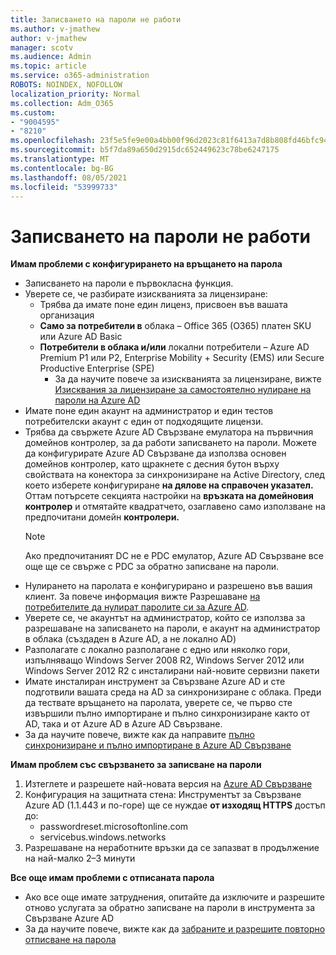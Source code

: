 ```yaml
---
title: Записването на пароли не работи
ms.author: v-jmathew
author: v-jmathew
manager: scotv
ms.audience: Admin
ms.topic: article
ms.service: o365-administration
ROBOTS: NOINDEX, NOFOLLOW
localization_priority: Normal
ms.collection: Adm_O365
ms.custom:
- "9004595"
- "8210"
ms.openlocfilehash: 23f5e5fe9e00a4bb00f96d2023c81f6413a7d8b808fd46bfc94483944bb898dc
ms.sourcegitcommit: b5f7da89a650d2915dc652449623c78be6247175
ms.translationtype: MT
ms.contentlocale: bg-BG
ms.lasthandoff: 08/05/2021
ms.locfileid: "53999733"
---
```

# <a name="password-writeback-is-not-working"></a>Записването на пароли не работи

**Имам проблеми с конфигурирането на връщането на парола**

- Записването на пароли е първокласна функция.
- Уверете се, че разбирате изискванията за лицензиране:
  - Трябва да имате поне един лиценз, присвоен във вашата организация
  - **Само за потребители в** облака – Office 365 (O365) платен SKU или Azure AD Basic
  - **Потребители в облака и/или** локални потребители – Azure AD Premium P1 или P2, Enterprise Mobility + Security (EMS) или Secure Productive Enterprise (SPE)
    - За да научите повече за изискванията за лицензиране, вижте [Изисквания за лицензиране за самостоятелно нулиране на пароли на Azure AD](https://docs.microsoft.com/azure/active-directory/active-directory-passwords-licensing)
- Имате поне един акаунт на администратор и един тестов потребителски акаунт с един от подходящите лицензи.
- Трябва да свържете Azure AD Свързване емулатора на първичния домейнов контролер, за да работи записването на пароли. Можете да конфигурирате Azure AD Свързване да използва основен домейнов контролер, като щракнете с десния бутон върху свойствата на конектора за синхронизиране на Active Directory, след което изберете конфигуриране **на дялове на справочен указател.**  Оттам потърсете секцията настройки на **връзката на домейновия контролер** и отмятайте квадратчето, озаглавено само използване на предпочитани домейн **контролери.**
  > [!NOTE]
  > Ако предпочитаният DC не е PDC емулатор, Azure AD Свързване все още ще се свърже с PDC за обратно записване на пароли.
- Нулирането на паролата е конфигурирано и разрешено във вашия клиент. За повече информация вижте Разрешаване [на потребителите да нулират паролите си за Azure AD](https://docs.microsoft.com/azure/active-directory/active-directory-passwords-getting-started).
- Уверете се, че акаунтът на администратор, който се използва за разрешаване на записването на пароли, е акаунт на администратор в облака (създаден в Azure AD, а не локално AD)
- Разполагате с локално разполагане с едно или няколко гори, изпълняващо Windows Server 2008 R2, Windows Server 2012 или Windows Server 2012 R2 с инсталирани най-новите сервизни пакети
- Имате инсталиран инструмент за Свързване Azure AD и сте подготвили вашата среда на AD за синхронизиране с облака. Преди да тествате връщането на паролата, уверете се, че първо сте извършили пълно импортиране и пълно синхронизиране както от AD, така и от Azure AD в Azure AD Свързване.
- За да научите повече, вижте как да направите [пълно синхронизиране и пълно импортиране в Azure AD Свързване](https://docs.microsoft.com/azure/active-directory/connect/active-directory-aadconnectsync-operations)

**Имам проблем със свързването за записване на пароли**

1. Изтеглете и разрешете най-новата версия на [Azure AD Свързване](https://www.microsoft.com/download/details.aspx?id=47594)
2. Конфигурация на защитната стена: Инструментът за Свързване Azure AD (1.1.443 и по-горе) ще се нуждае **от изходящ HTTPS** достъп до:
    - passwordreset.microsoftonline.com
    - servicebus.windows.networks
3. Разрешаване на неработните връзки да се запазват в продължение на най-малко 2–3 минути

**Все още имам проблеми с отписаната парола**

- Ако все още имате затруднения, опитайте да изключите и разрешите отново услугата за обратно записване на пароли в инструмента за Свързване Azure AD
- За да научите повече, вижте как да [забраните и разрешите повторно отписване на парола](https://docs.microsoft.com/azure/active-directory/active-directory-passwords-troubleshoot)
